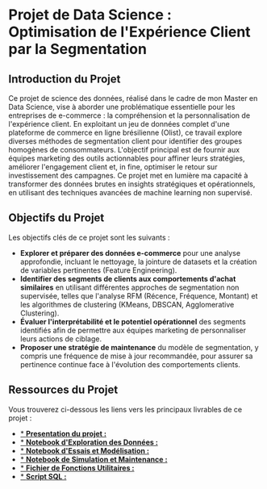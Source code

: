 # Projet de Data Science : Optimisation de l'Expérience Client par la Segmentation

## Introduction du Projet

Ce projet de science des données, réalisé dans le cadre de mon Master en Data Science, vise à aborder une problématique essentielle pour les entreprises de e-commerce : la compréhension et la personnalisation de l'expérience client. En exploitant un jeu de données complet d'une plateforme de commerce en ligne brésilienne (Olist), ce travail explore diverses méthodes de segmentation client pour identifier des groupes homogènes de consommateurs. L'objectif principal est de fournir aux équipes marketing des outils actionnables pour affiner leurs stratégies, améliorer l'engagement client et, in fine, optimiser le retour sur investissement des campagnes. Ce projet met en lumière ma capacité à transformer des données brutes en insights stratégiques et opérationnels, en utilisant des techniques avancées de machine learning non supervisé.

## Objectifs du Projet

Les objectifs clés de ce projet sont les suivants :
* **Explorer et préparer des données e-commerce** pour une analyse approfondie, incluant le nettoyage, la jointure de datasets et la création de variables pertinentes (Feature Engineering).
* **Identifier des segments de clients aux comportements d'achat similaires** en utilisant différentes approches de segmentation non supervisée, telles que l'analyse RFM (Récence, Fréquence, Montant) et les algorithmes de clustering (KMeans, DBSCAN, Agglomerative Clustering).
* **Évaluer l'interprétabilité et le potentiel opérationnel** des segments identifiés afin de permettre aux équipes marketing de personnaliser leurs actions de ciblage.
* **Proposer une stratégie de maintenance** du modèle de segmentation, y compris une fréquence de mise à jour recommandée, pour assurer sa pertinence continue face à l'évolution des comportements clients.

## Ressources du Projet

Vous trouverez ci-dessous les liens vers les principaux livrables de ce projet :

* [* **Presentation du projet :**](https://github.com/jademayalb/segmentation-client-ecommerce/blob/1c35201caa35bf3ca57689233e1bd796ba63fbdd/data/presentation.pdf)
* [* **Notebook d'Exploration des Données :**](https://github.com/jademayalb/segmentation-client-ecommerce/blob/fdc5859645e40dcf05081b974330caaf50cce5d1/notebooks/notebook_exploration.ipynb)
* [* **Notebook d'Essais et Modélisation :**](https://github.com/jademayalb/segmentation-client-ecommerce/blob/8d64c935ea4334e35efc1e9db8f1280ad82032ea/notebooks/notebook_essais.ipynb)
* [* **Notebook de Simulation et Maintenance :**](https://github.com/jademayalb/segmentation-client-ecommerce/blob/8f2fc6e4b99c6a2c7f175f07ba3d15aefec7b87a/notebooks/notebook_simulation.ipynb)
* [* **Fichier de Fonctions Utilitaires :**](https://github.com/jademayalb/segmentation-client-ecommerce/blob/69199fe953d65e0b70e52dcbc95d523dea32d686/notebooks/fonctions.ipynb)
* [* **Script SQL :**](https://github.com/jademayalb/segmentation-client-ecommerce/blob/3dc26f36f9f3aee531b15a2714a2800fb4c9a65d/sql/script.sql)
